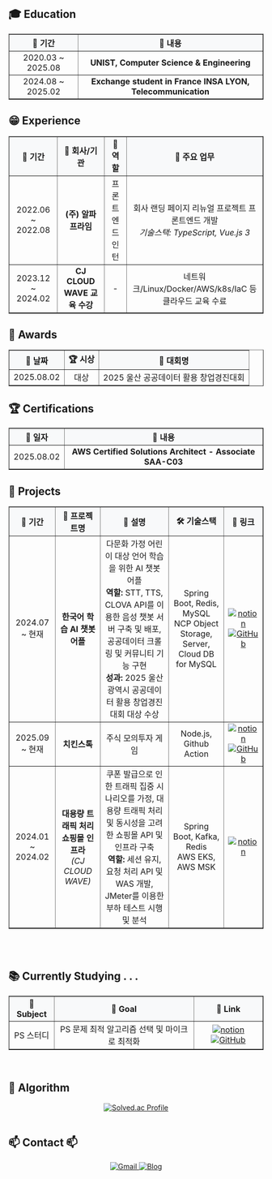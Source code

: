 

<!-- ====================================================================
     Education 섹션 - 학력 정보
==================================================================== -->
<h2>🎓 Education </h2>
<table border="1" cellspacing="0" cellpadding="12" style="border-collapse: collapse; width: 100%;">
  <thead>
    <tr style="background-color: #f8f9fa;">
      <th align="center">📅 기간</th>
      <th align="center">🏫 내용</th>
  </thead>
  <tbody>
    <tr>
      <td align="center">
        2020.03 ~ 2025.08
      </td>
      <td align="center">
        <b>UNIST, Computer Science & Engineering</b>
      </td>
    </tr>
    <tr>
      <td align="center">
        2024.08 ~ 2025.02
      </td>
      <td align="center">
        <b>Exchange student in France INSA LYON, Telecommunication</b>
      </td>
    </tr>
  </tbody>
</table>

<!-- -->
<h2> 😁 Experience </h2>
<table border="1" cellspacing="0" cellpadding="12" style="border-collapse: collapse; width: 100%;">
  <thead>
    <tr style="background-color: #f8f9fa;">
      <th align="center">📅 기간</th>
      <th align="center">🏢 회사/기관</th>
      <th align="center">💼 역할</th>
      <th align="center">📝 주요 업무</th>
    </tr>
  </thead>
  <tbody>
    <tr>
      <td align="center">
        2022.06 ~ 2022.08
      </td>
      <td align="center">
        <b>(주) 알파프라임</b>
      </td>
      <td align="center">
        프론트엔드 인턴
      </td>
      <td align="center">
        회사 랜딩 페이지 리뉴얼 프로젝트 프론트엔드 개발<br>
        <em>기술스택: TypeScript, Vue.js 3</em>
      </td>
    </tr>
    <tr>
      <td align="center">
        2023.12 ~ 2024.02
      </td>
      <td align="center">
        <b>CJ CLOUD WAVE 교육 수강</b>
      </td>
      <td align="center">
        -
      </td>
      <td align="center">
        네트워크/Linux/Docker/AWS/k8s/IaC 등 클라우드 교육 수료
      </td>
    </tr>
  </tbody>
</table>
<!-- ====================================================================
     Awards 섹션 - 수상 이력
==================================================================== -->
<h2>🏅 Awards</h2>
<table border="1" cellspacing="0" cellpadding="12" style="border-collapse: collapse; width: 100%;">
  <thead>
    <tr style="background-color: #f8f9fa;">
      <th align="center">📅 날짜</th>
      <th align="center">🏆 시상</th>
      <th align="center">🎯 대회명</th>
    </tr>
  </thead>
  <tbody>
    <tr>
      <td align="center">
        2025.08.02
      </td>
      <td align="center">
        대상
      </td>
      <td align="center">
        2025 울산 공공데이터 활용 창업경진대회 
      </td>
    </tr>
  </tbody>
</table>

<!-- ====================================================================
     Certifications 섹션 - 자격증 정보
==================================================================== -->
<h2>🏆 Certifications</h2>
<table border="1" cellspacing="0" cellpadding="12" style="border-collapse: collapse; width: 100%;">
  <thead>
    <tr style="background-color: #f8f9fa;">
      <th align="center">📅 일자</th>
      <th align="center">📜 내용</th>
    </tr>
  </thead>
  <tbody>
    <!-- AWS Solutions Architect 자격증 -->
    <tr>
      <td align="center">
        2025.08.02
      </td>
      <td align="center">
        <b> AWS Certified Solutions Architect - Associate
SAA-C03 </b>
      </td>
    </tr>
    
  </tbody>
</table>

<!-- ====================================================================
     Projects 섹션 - 프로젝트 경험
==================================================================== -->
<h2>💼 Projects</h2>
<table border="1" cellspacing="0" cellpadding="12" style="border-collapse: collapse; width: 100%;">
  <thead>
    <tr style="background-color: #f8f9fa;">
      <th align="center">📅 기간</th>
      <th align="center">📱 프로젝트명</th>
      <th align="center">📝 설명</th>
      <th align="center">🛠️ 기술스택</th>
      <th align="center">🔗 링크</th>
    </tr>
  </thead>
  <tbody>
    <!-- 한국어 학습 AI 챗봇 어플 -->
    <tr>
      <td align="center">
        2024.07 ~ 현재
      </td>
      <td align="center">
        <b>한국어 학습 AI 챗봇 어플</b>
      </td>
      <td align="center">
        다문화 가정 어린이 대상 언어 학습을 위한 AI 챗봇 어플<br>
        <b>역할:</b> STT, TTS, CLOVA API를 이용한 음성 챗봇 서버 구축 및 배포, 공공데이터 크롤링 및 커뮤니티 기능 구현<br>
        <b>성과:</b> 2025 울산광역시 공공데이터 활용 창업경진대회 대상 수상 
      </td>
      <td align="center">
        Spring Boot, Redis, MySQL<br>
        NCP Object Storage, Server, Cloud DB for MySQL
      </td>
      <td align="center">
        <a href=https://canyon-singer-366.notion.site/22f8ba59063a807ea376dac626061406?source=copy_link>
          <img src="https://img.shields.io/badge/Notion-000000?style=flat-square&logo=notion&logoColor=white" alt="notion">
        </a>
        <a href="https://github.com/00data-team00/server">
          <img src="https://img.shields.io/badge/GitHub-181717?style=flat-square&logo=github&logoColor=white" alt="GitHub">
        </a>
      </td>
    </tr>
    <!-- 노드 -->
    <tr>
      <td align="center">
        2025.09 ~ 현재
      </td>
      <td align="center">
        <b>치킨스톡 </b>
      </td>
      <td align="center">
        주식 모의투자 게임
      </td>
      <td align="center">
        Node.js, Github Action
      </td>
      <td align="center">
        <a href=https://canyon-singer-366.notion.site/2618ba59063a80beb4eded2d816f7b94?source=copy_link>
          <img src="https://img.shields.io/badge/Notion-000000?style=flat-square&logo=notion&logoColor=white" alt="notion">
        </a>
        <a href="https://github.com/YinaePark/chicken-stock-back">
          <img src="https://img.shields.io/badge/GitHub-181717?style=flat-square&logo=github&logoColor=white" alt="GitHub">
        </a>
      </td>
    </tr>
    <!-- CJ CLOUD WAVE 프로젝트 -->
    <tr>
      <td align="center">
        2024.01 ~ 2024.02
      </td>
      <td align="center">
        <b>대용량 트래픽 처리 쇼핑몰 인프라</b><br>
        <em>(CJ CLOUD WAVE)</em>
      </td>
      <td align="center">
        쿠폰 발급으로 인한 트래픽 집중 시나리오를 가정, 대용량 트래픽 처리 및 동시성을 고려한 쇼핑몰 API 및 인프라 구축<br>
        <b>역할:</b> 세션 유지, 요청 처리 API 및 WAS 개발, JMeter를 이용한 부하 테스트 시행 및 분석
      </td>
      <td align="center">
        Spring Boot, Kafka, Redis<br>
        AWS EKS, AWS MSK
      </td>
      <td align="center">
        <a href=https://canyon-singer-366.notion.site/CJ-CLOUD-WAVE-1b98ba59063a8068a7f4ce7d979475fd?source=copy_link>
          <img src="https://img.shields.io/badge/Notion-000000?style=flat-square&logo=notion&logoColor=white" alt="notion">
        </a>
      </td>
    </tr>
  </tbody>
</table>
<br><br>

<!-- ====================================================================
     Currently Studying 섹션 - 현재 학습 중인 내용
==================================================================== -->
<h2>📚 Currently Studying . . .</h2>
<table border="1" cellspacing="0" cellpadding="12" style="border-collapse: collapse; width: 100%;">
  <thead>
    <tr style="background-color: #f8f9fa;">
      <th align="center">📖 Subject</th>
      <th align="center">🎯 Goal</th>
      <th align="center">🔗 Link</th>
    </tr>
  </thead>
  <tbody>
    <!-- !!!!!!!!!!!!!!!!!!!!!!!!!! -->
    <tr>
      <td align="center">
        PS 스터디  
      </td>
      <td align="center">
        PS 문제 최적 알고리즘 선택 및 마이크로 최적화 
      </td>
      <td align="center">
        <a href="https://midnight-catcher-3a7.notion.site/23f7d817ab0a8058b4bec8af53151a0b?source=copy_link">
          <img src="https://img.shields.io/badge/Notion-000000?style=flat-square&logo=notion&logoColor=white" alt="notion">
        </a>
        <a href="https://github.com/HongDay/coding_study">
          <img src="https://img.shields.io/badge/GitHub-181717?style=flat-square&logo=github&logoColor=white" alt="GitHub">
        </a>
      </td>
    </tr>
  </tbody>
</table>

<br>

<!-- ====================================================================
     Algorithm 섹션
==================================================================== -->
<h2 align="left">🧮 Algorithm</h2>
<div align="center">
  <a href="https://solved.ac/cheera011">
    <img src="http://mazassumnida.wtf/api/v2/generate_badge?boj=cheera011" alt="Solved.ac Profile">
  </a>
</div>

<br>


<!-- ====================================================================
     Contact 섹션 - 연락처 및 소셜 링크
==================================================================== -->
<h2 align="left">📫 Contact 📫</h2>
<div align="center">
  <!-- 이메일 링크 -->
  <a href="mailto:dlsoso1@unist.ac.kr">
    <img src="https://img.shields.io/badge/Gmail-EA4335?style=for-the-badge&logo=gmail&logoColor=white" alt="Gmail">
  </a>
  <!-- 개인 블로그 링크 -->
  <a href="https://blog.naver.com/dlsoso1">
    <img src="https://img.shields.io/badge/Blog-FF5722?style=for-the-badge&logo=blogger&logoColor=white" alt="Blog">
  </a>
</div>

<br><br>
